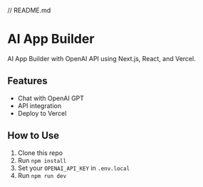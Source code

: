 // README.md
# AI App Builder

AI App Builder with OpenAI API using Next.js, React, and Vercel.

## Features
- Chat with OpenAI GPT
- API integration
- Deploy to Vercel

## How to Use
1. Clone this repo
2. Run `npm install`
3. Set your `OPENAI_API_KEY` in `.env.local`
4. Run `npm run dev`
